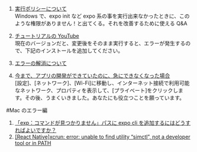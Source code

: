 1. [実行ポリシーについて](https://docs.microsoft.com/ja-jp/powershell/module/microsoft.powershell.core/about/about_execution_policies?view=powershell-7)  
   Windows で、expo init など expo 系の事を実行出来なかったときに、このような権限がありません！と出てくる。それを改善するために使える Q&A

1. [チュートリアルの YouTube](https://youtu.be/0dMBtOHFwIs)  
   現在のバージョンだと、変更後をそのまま実行すると、エラーが発生するので、下記のインストールを追加してください。
1. [エラーの解消について
   ](https://teratail.com/questions/240512)

1. [今まで、アプリの開発ができていたのに、急にできなくなった場合](https://stackoverflow.com/questions/54604991/expo-app-cant-load-project-with-message-this-is-taking-much-longer-than-it)  
   [設定]、[ネットワーク]、[Wi-Fi]に移動し、インターネット接続で利用可能なネットワーク、プロパティを表示して、[プライベート]をクリックします。その後、うまくいきました。あなたにも役立つことを願っています。

#Mac のエラー編
1. [「exp：コマンドが見つかりません」パスに expo cli を追加するにはどうすればよいですか？](https://stackoverflow.com/questions/51775496/exp-command-not-found-how-do-i-add-expo-cli-to-path)
1. [[React Native]xcrun: error: unable to find utility “simctl”, not a developer tool or in PATH](https://medium.com/codespace69/react-native-xcrun-error-unable-to-find-utility-simctl-not-a-developer-tool-or-in-path-bd908d3551be)
